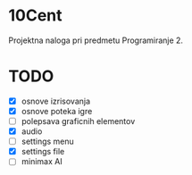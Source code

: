 # 10Cent
Projektna naloga pri predmetu Programiranje 2.

# TODO
- [x] osnove izrisovanja
- [x] osnove poteka igre
- [ ] polepsava graficnih elementov
- [x] audio
- [ ] settings menu
- [x] settings file
- [ ] minimax AI
